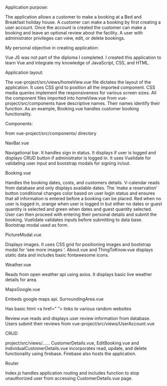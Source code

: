 Application purpose:

The application allows a customer to make a booking at a Bed and Breakfast holiday house. A customer can make a booking by first creating a user account. Once the account is created the customer can make a booking and leave an optional review about the facility. A user with administrator privileges can view, edit, or delete bookings.

My personal objective in creating application:

Vue JS was not part of the diploma I completed. I created this application to learn Vue and integrate my knowledge of JavaScript, CSS, and HTML. 

Application layout:

The vue-project/src/views/homeView.vue file dictates the layout of the application. It uses CSS grid to position all the imported component. CSS media queries implement the responsiveness for various screen sizes. All the component files imported into homeView.vue from vue-project/src/components have descriptive names. Their names identify their function. As an example, Booking.vue handles customer booking functionality.

Components:

from vue-project/src/components/ directory

NavBar.vue 

Navigational bar. It handles sign in status. It displays if user is logged and displays CRUD button if administrator is logged in. It uses Vuelidate for validating user input and bootstrap modals for signing in/out. 

Booking.vue

Handles the booking dates, costs, and customers details. V-calendar reads from database and only displays available dates. The ‘make a reservation’ button conditional changes color based on user login status and ensures that all information is entered before a booking can be placed. Red when no user is logged in, orange when user is logged in but either no dates or guest quantity is selected and green when dates and guest quantity selected. User can then proceed with entering their personal details and submit the booking. Vuelidate validates inputs before submitting to data base. Bootstrap modal used as form.

PictureModal.vue 

Displays images. It uses CSS grid for positioning images and bootstrap modal for ‘see more images ‘.
About.vue and ThingToKnow.vue displays 
static data and includes basic fontawesome icons.

Weather.vue

Reads from open weather api using axios. It displays basic live weather details for area. 

MapsGoogle.vue

Embeds google maps api.
SurroundingArea.vue

Has basic html <a href=” ”> links to various random websites

Review.vue
reads and displays user review information from database. Users submit their reviews from vue-project/src/views/UserAccount.vue 

CRUD
	
project/src/views/…... CustomerDetails.vue, EditBooking.vue and IndividualCustomerDetails.vue incorporates read, update, and delete functionality using firebase. Firebase also hosts the application.

Router
	
Index.js handles application routing and includes function to stop unauthorized user from accessing CustomerDetails.vue page. 
